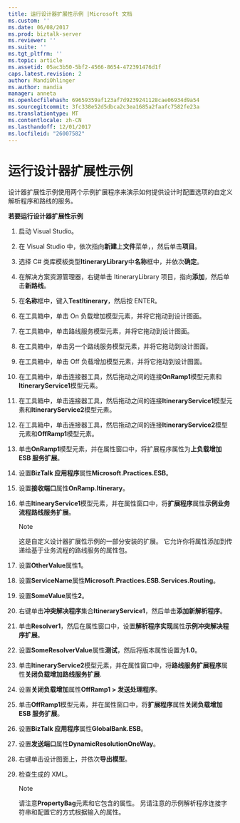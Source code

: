 ```yaml
---
title: 运行设计器扩展性示例 |Microsoft 文档
ms.custom: ''
ms.date: 06/08/2017
ms.prod: biztalk-server
ms.reviewer: ''
ms.suite: ''
ms.tgt_pltfrm: ''
ms.topic: article
ms.assetid: 05ac3b50-5bf2-4566-8654-472391476d1f
caps.latest.revision: 2
author: MandiOhlinger
ms.author: mandia
manager: anneta
ms.openlocfilehash: 69659359af123af7d9239241128cae06934d9a54
ms.sourcegitcommit: 3fc338e52d5dbca2c3ea1685a2faafc7582fe23a
ms.translationtype: MT
ms.contentlocale: zh-CN
ms.lasthandoff: 12/01/2017
ms.locfileid: "26007582"
---
```

# <a name="running-the-designer-extensibility-sample"></a>运行设计器扩展性示例
设计器扩展性示例使用两个示例扩展程序来演示如何提供设计时配置选项的自定义解析程序和路线的服务。  
  
 **若要运行设计器扩展性示例**  
  
1.  启动 Visual Studio。  
  
2.  在 Visual Studio 中，依次指向**新建**上**文件**菜单，，然后单击**项目**。  
  
3.  选择 C# 类库模板类型**ItineraryLibrary**中**名称**框中，并依次**确定**。  
  
4.  在解决方案资源管理器，右键单击 ItineraryLibrary 项目，指向**添加**，然后单击**新路线**。  
  
5.  在**名称**框中，键入**TestItinerary**，然后按 ENTER。  
  
6.  在工具箱中，单击 On 负载增加模型元素，并将它拖动到设计图面。  
  
7.  在工具箱中，单击路线服务模型元素，并将它拖动到设计图面。  
  
8.  在工具箱中，单击另一个路线服务模型元素，并将它拖动到设计图面。  
  
9. 在工具箱中，单击 Off 负载增加模型元素，并将它拖动到设计图面。  
  
10. 在工具箱中，单击连接器工具，然后拖动之间的连接**OnRamp1**模型元素和**ItineraryService1**模型元素。  
  
11. 在工具箱中，单击连接器工具，然后拖动之间的连接**ItineraryService1**模型元素和**ItineraryService2**模型元素。  
  
12. 在工具箱中，单击连接器工具，然后拖动之间的连接**ItineraryService2**模型元素和**OffRamp1**模型元素。  
  
13. 单击**OnRamp1**模型元素，并在属性窗口中，将扩展程序属性为**上负载增加 ESB 服务扩展**。  
  
14. 设置**BizTalk 应用程序**属性**Microsoft.Practices.ESB**。  
  
15. 设置**接收端口**属性**OnRamp.Itinerary**。  
  
16. 单击**ItinearyService1**模型元素，并在属性窗口中，将**扩展程序**属性**示例业务流程路线服务扩展**。  
  
    > [!NOTE]
    >  这是自定义设计器扩展性示例的一部分安装的扩展。 它允许你将属性添加到传递给基于业务流程的路线服务的属性包。  
  
17. 设置**OtherValue**属性**1**。  
  
18. 设置**ServiceName**属性**Microsoft.Practices.ESB.Services.Routing**。  
  
19. 设置**SomeValue**属性**2**。  
  
20. 右键单击**冲突解决程序**集合**ItineraryService1**，然后单击**添加新解析程序**。  
  
21. 单击**Resolver1**，然后在属性窗口中，设置**解析程序实现**属性**示例冲突解决程序扩展**。  
  
22. 设置**SomeResolverValue**属性**测试**，然后将版本属性设置为**1.0**。  
  
23. 单击**ItineraryService2**模型元素，并在属性窗口中，将**路线服务扩展程序**属性**关闭负载增加路线服务扩展**.  
  
24. 设置**关闭负载增加**属性**OffRamp1 > 发送处理程序**。  
  
25. 单击**OffRamp1**模型元素，并在属性窗口中，将**扩展程序**属性**关闭负载增加 ESB 服务扩展**。  
  
26. 设置**BizTalk 应用程序**属性**GlobalBank.ESB**。  
  
27. 设置**发送端口**属性**DynamicResolutionOneWay**。  
  
28. 右键单击设计图面上，并依次**导出模型**。  
  
29. 检查生成的 XML。  
  
    > [!NOTE]
    >  请注意**PropertyBag**元素和它包含的属性。 另请注意的示例解析程序连接字符串和配置它的方式根据输入的属性。